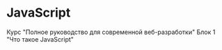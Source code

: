 # JavaScript
Курс "Полное руководство для современной веб-разработки"
Блок 1 "Что такое JavaScript"
